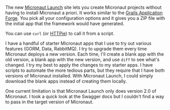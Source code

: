 The new [Micronaut Launch](https://launch.micronaut.io/) site lets you create
Micronaut projects without having to install Micronaut a priori.  It works
similar to the [Grails Application Forge](http://start.grails.org/).  You pick
all your configuration options and it gives you a ZIP file with the initial app
that the framework would have generated.

You can use `curl` (or [HTTPie](https://httpie.org/)) to call it from a
script.

I have a handful of starter Micronaut apps that I use to try out various
features (GORM, Data, RabbitMQ).  I try to upgrade them every time Micronaut
deploys a new version.  Each time, I'll create a blank app with the old version,
a blank app  with the new version, and use `diff` to see what's changed.  I try
my best to apply the changes to my starter apps.  I have scripts to automate the
more tedious parts, but they require that I have both versions of Micronaut
installed.  With Micronaut Launch, I could simply download the blank apps
instead of creating them locally.

One current limitation is that Micronaut Launch only does version 2.0 of
Micronaut.  I took a quick look at the Swagger docs but I couldn't find a way to
pass in the target version of Micronaut.
